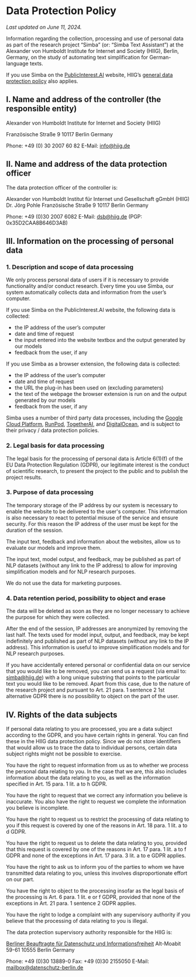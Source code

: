 # Data Protection Policy
_Last updated on June 11, 2024._

Information regarding the collection, processing and use of personal data as part of the research project “Simba” (or: “Simba Text Assistant”) at the Alexander von Humboldt Institute for Internet and Society (HIIG), Berlin, Germany, on the study of automating text simplification for German-language texts.

If you use Simba on the [PublicInterest.AI](https://publicinterest.ai) website, HIIG’s [general data protection policy](https://www.hiig.de/en/data-protection-policy/) also applies.
 
## I. Name and address of the controller (the responsible entity)

Alexander von Humboldt Institute for Internet and Society (HIIG)

Französische Straße 9
10117 Berlin
Germany

Phone: +49 (0) 30 2007 60 82
E-Mail: info@hiig.de 

## II. Name and address of the data protection officer

The data protection officer of the controller is:

Alexander von Humboldt Institut für Internet und Gesellschaft gGmbH (HIIG)
Dr. Jörg Pohle
Französische Straße 9
10117 Berlin
Germany

Phone: +49 (0)30 2007 6082
E-Mail: dsb@hiig.de (PGP: 0x35D2CAA8B646D3AB)

## III. Information on the processing of personal data 

### 1. Description and scope of data processing

We only process personal data of users if it is necessary to provide functionality and/or conduct research.
Every time you use Simba, our system automatically collects data and information from the user’s computer.

If you use Simba on the PublicInterest.AI website, the following data is collected:

- the IP address of the user’s computer
- date and time of request
- the input entered into the website textbox and the output generated by our models
- feedback from the user, if any

If you use Simba as a browser extension, the following data is collected:

- the IP address of the user’s computer
- date and time of request
- the URL the plug-in has been used on (excluding parameters)
- the text of the webpage the browser extension is run on and the output generated by our models
- feedback from the user, if any

Simba uses a number of third party data processes, including the [Google Cloud Platform](https://cloud.google.com/terms/cloud-privacy-notice), [RunPod](https://www.runpod.io/legal/privacy-policy), [TogetherAI](https://www.together.ai/privacy), and [DigitalOcean](https://www.digitalocean.com/legal/privacy-policy), and is subject to their privacy / data protection policies.  

### 2. Legal basis for data processing

The legal basis for the processing of personal data is Article 6(1)(f) of the EU Data Protection Regulation (GDPR), our legitimate interest is the conduct of scientific research, to present the project to the public and to publish the project results.

### 3. Purpose of data processing

The temporary storage of the IP address by our system is necessary to enable the website to be delivered to the user's computer. This information is also necessary to react to potential misuse of the service and ensure security. For this reason the IP address of the user must be kept for the duration of the session.

The input text, feedback and information about the websites, allow us to evaluate our models and improve them.

The input text, model output, and feedback, may be published as part of NLP datasets (without any link to the IP address) to allow for improving simplification models and for NLP research purposes.

We do not use the data for marketing purposes.

### 4. Data retention period, possibility to object and erase

The data will be deleted as soon as they are no longer necessary to achieve the purpose for which they were collected.

After the end of the session, IP addresses are anonymized by removing the last half. The texts used for model input, output, and feedback, may be kept indefinitely and published as part of NLP datasets (without any link to the IP address). This information is useful to improve simplification models and for NLP research purposes.

If you have accidentally entered personal or confidential data on our service that you would like to be removed, you can send us a request (via email to: simba@hiig.de) with a long unique substring that points to the particular text you would like to be removed. Apart from this case, due to the nature of the research project and pursuant to Art. 21 para. 1 sentence 2 1st alternative GDPR there is no possibility to object on the part of the user.

## IV. Rights of the data subjects

If personal data relating to you are processed, you are a data subject according to the GDPR, and you have certain rights in general. You can find these in the HIIG data protection policy. Since we do not store identifiers that would allow us to trace the data to individual persons, certain data subject rights might not be possible to exercise.

You have the right to request information from us as to whether we process the personal data relating to you. In the case that we are, this also includes information about the data relating to you, as well as the information specified in Art. 15 para. 1 lit. a to h GDPR.

You have the right to request that we correct any information you believe is inaccurate. You also have the right to request we complete the information you believe is incomplete.

You have the right to request us to restrict the processing of data relating to you if this request is covered by one of the reasons in Art. 18 para. 1 lit. a to d GDPR.

You have the right to request us to delete the data relating to you, provided that this request is covered by one of the reasons in Art. 17 para. 1 lit. a to f GDPR and none of the exceptions in Art. 17 para. 3 lit. a to e GDPR applies.

You have the right to ask us to inform you of the parties to whom we have transmitted data relating to you, unless this involves disproportionate effort on our part.

You have the right to object to the processing insofar as the legal basis of the processing is Art. 6 para. 1 lit. e or f GDPR, provided that none of the exceptions in Art. 21 para. 1 sentence 2 GDPR applies.

You have the right to lodge a complaint with any supervisory authority if you believe that the processing of data relating to you is illegal.

The data protection supervisory authority responsible for the HIIG is:

[Berliner Beauftragte für Datenschutz und Informationsfreiheit](https://www.datenschutz-berlin.de/)
Alt-Moabit 59-61
10555 Berlin
Germany

Phone: +49 (0)30 13889-0
Fax: +49 (0)30 2155050
E-Mail: mailbox@datenschutz-berlin.de 

